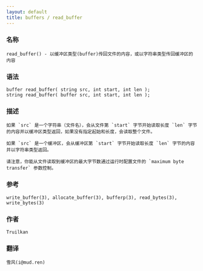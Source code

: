 ```yaml
---
layout: default
title: buffers / read_buffer
---
```


### 名称

    read_buffer() - 以缓冲区类型(buffer)传回文件的内容，或以字符串类型传回缓冲区的内容

### 语法

    buffer read_buffer( string src, int start, int len );
    string read_buffer( buffer src, int start, int len );

### 描述

    如果 `src` 是一个字符串（文件名），会从文件第 `start` 字节开始读取长度 `len` 字节的内容并以缓冲区类型返回，如果没有指定起始和长度，会读取整个文件。

    如果 `src` 是一个缓冲区，会从缓冲区第 `start` 字节开始读取长度 `len` 字节的内容并以字符串类型返回。

    请注意，你能从文件读取到缓冲区的最大字节数通过运行时配置文件的 `maximum byte transfer` 参数控制。

### 参考

    write_buffer(3), allocate_buffer(3), bufferp(3), read_bytes(3), write_bytes(3)

### 作者

    Truilkan

### 翻译

    雪风(i@mud.ren)
